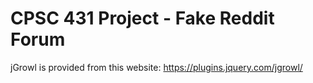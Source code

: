 # CPSC 431 Project - Fake Reddit Forum

jGrowl is provided from this website: https://plugins.jquery.com/jgrowl/



